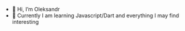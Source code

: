 - 👋 Hi, I’m Oleksandr
- 🌱 Currently I am learning Javascript/Dart and everything I may find interesting
<!---
petk1234/petk1234 is a ✨ special ✨ repository because its `README.md` (this file) appears on your GitHub profile.
You can click the Preview link to take a look at your changes.
--->

